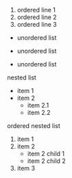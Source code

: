 1. ordered line 1
2. ordered line 2
3. ordered line 3

+ unordered list
- unordered list
* unordered list

nested list

- item 1
- item 2
    - item 2.1
    - item 2.2

ordered nested list


1. item 1
2. item 2
    - item 2 child 1
    - item 2 child 2
3. item 3
